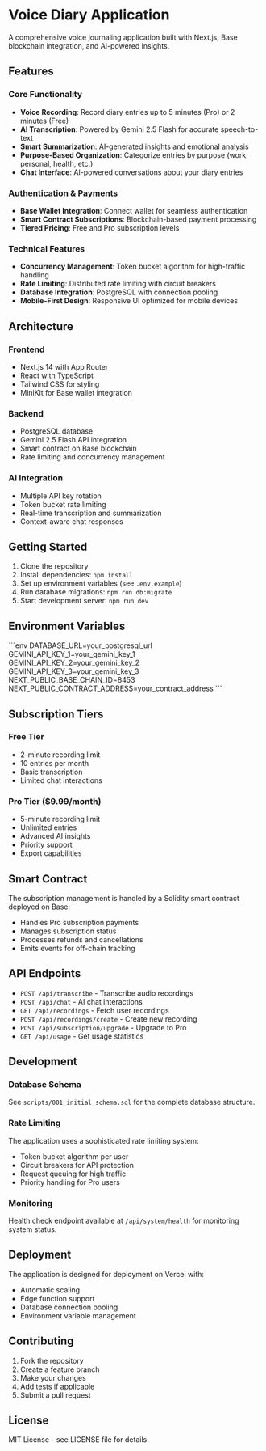 # Voice Diary Application

A comprehensive voice journaling application built with Next.js, Base blockchain integration, and AI-powered insights.

## Features

### Core Functionality
- **Voice Recording**: Record diary entries up to 5 minutes (Pro) or 2 minutes (Free)
- **AI Transcription**: Powered by Gemini 2.5 Flash for accurate speech-to-text
- **Smart Summarization**: AI-generated insights and emotional analysis
- **Purpose-Based Organization**: Categorize entries by purpose (work, personal, health, etc.)
- **Chat Interface**: AI-powered conversations about your diary entries

### Authentication & Payments
- **Base Wallet Integration**: Connect wallet for seamless authentication
- **Smart Contract Subscriptions**: Blockchain-based payment processing
- **Tiered Pricing**: Free and Pro subscription levels

### Technical Features
- **Concurrency Management**: Token bucket algorithm for high-traffic handling
- **Rate Limiting**: Distributed rate limiting with circuit breakers
- **Database Integration**: PostgreSQL with connection pooling
- **Mobile-First Design**: Responsive UI optimized for mobile devices

## Architecture

### Frontend
- Next.js 14 with App Router
- React with TypeScript
- Tailwind CSS for styling
- MiniKit for Base wallet integration

### Backend
- PostgreSQL database
- Gemini 2.5 Flash API integration
- Smart contract on Base blockchain
- Rate limiting and concurrency management

### AI Integration
- Multiple API key rotation
- Token bucket rate limiting
- Real-time transcription and summarization
- Context-aware chat responses

## Getting Started

1. Clone the repository
2. Install dependencies: `npm install`
3. Set up environment variables (see `.env.example`)
4. Run database migrations: `npm run db:migrate`
5. Start development server: `npm run dev`

## Environment Variables

\`\`\`env
DATABASE_URL=your_postgresql_url
GEMINI_API_KEY_1=your_gemini_key_1
GEMINI_API_KEY_2=your_gemini_key_2
GEMINI_API_KEY_3=your_gemini_key_3
NEXT_PUBLIC_BASE_CHAIN_ID=8453
NEXT_PUBLIC_CONTRACT_ADDRESS=your_contract_address
\`\`\`

## Subscription Tiers

### Free Tier
- 2-minute recording limit
- 10 entries per month
- Basic transcription
- Limited chat interactions

### Pro Tier ($9.99/month)
- 5-minute recording limit
- Unlimited entries
- Advanced AI insights
- Priority support
- Export capabilities

## Smart Contract

The subscription management is handled by a Solidity smart contract deployed on Base:
- Handles Pro subscription payments
- Manages subscription status
- Processes refunds and cancellations
- Emits events for off-chain tracking

## API Endpoints

- `POST /api/transcribe` - Transcribe audio recordings
- `POST /api/chat` - AI chat interactions
- `GET /api/recordings` - Fetch user recordings
- `POST /api/recordings/create` - Create new recording
- `POST /api/subscription/upgrade` - Upgrade to Pro
- `GET /api/usage` - Get usage statistics

## Development

### Database Schema
See `scripts/001_initial_schema.sql` for the complete database structure.

### Rate Limiting
The application uses a sophisticated rate limiting system:
- Token bucket algorithm per user
- Circuit breakers for API protection
- Request queuing for high traffic
- Priority handling for Pro users

### Monitoring
Health check endpoint available at `/api/system/health` for monitoring system status.

## Deployment

The application is designed for deployment on Vercel with:
- Automatic scaling
- Edge function support
- Database connection pooling
- Environment variable management

## Contributing

1. Fork the repository
2. Create a feature branch
3. Make your changes
4. Add tests if applicable
5. Submit a pull request

## License

MIT License - see LICENSE file for details.
